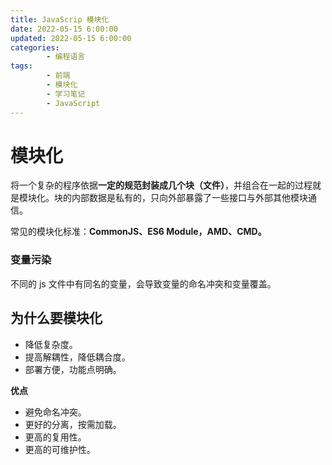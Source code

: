 ```yaml
---
title: JavaScrip 模块化
date: 2022-05-15 6:00:00
updated: 2022-05-15 6:00:00
categories:
        - 编程语言
tags:
        - 前端
        - 模块化
        - 学习笔记
        - JavaScript
---
```


# 模块化

将一个复杂的程序依据**一定的规范封装成几个块（文件）**，并组合在一起的过程就是模块化。块的内部数据是私有的，只向外部暴露了一些接口与外部其他模块通信。

常见的模块化标准：**CommonJS、ES6 Module，AMD、CMD。**

### 变量污染

不同的 js 文件中有同名的变量，会导致变量的命名冲突和变量覆盖。




## 为什么要模块化

- 降低复杂度。
- 提高解耦性，降低耦合度。
- 部署方便，功能点明确。

**优点**

- 避免命名冲突。
- 更好的分离，按需加载。
- 更高的复用性。
- 更高的可维护性。












